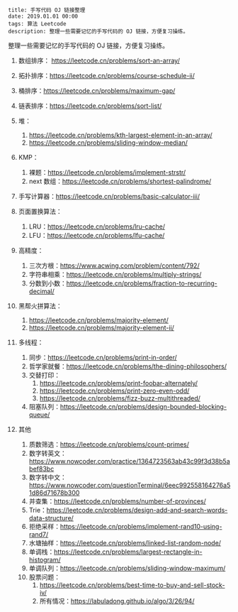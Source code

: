 ```
title: 手写代码 OJ 链接整理
date: 2019.01.01 00:00
tags: 算法 Leetcode
description: 整理一些需要记忆的手写代码的 OJ 链接，方便复习操练。
```

整理一些需要记忆的手写代码的 OJ 链接，方便复习操练。

1. 数组排序： https://leetcode.cn/problems/sort-an-array/
2. 拓扑排序：https://leetcode.cn/problems/course-schedule-ii/
3. 桶排序：https://leetcode.cn/problems/maximum-gap/
4. 链表排序：https://leetcode.cn/problems/sort-list/
5. 堆：
   1. https://leetcode.cn/problems/kth-largest-element-in-an-array/
   2. https://leetcode.cn/problems/sliding-window-median/
6. KMP：
   1. 裸题：https://leetcode.cn/problems/implement-strstr/
   2. next 数组：https://leetcode.cn/problems/shortest-palindrome/
7. 手写计算器：https://leetcode.cn/problems/basic-calculator-iii/
8. 页面置换算法：
   1. LRU：https://leetcode.cn/problems/lru-cache/
   2. LFU：https://leetcode.cn/problems/lfu-cache/
9. 高精度：
   1. 三次方根：https://www.acwing.com/problem/content/792/
   2. 字符串相乘：https://leetcode.cn/problems/multiply-strings/
   3. 分数到小数：https://leetcode.cn/problems/fraction-to-recurring-decimal/
10. 黑帮火拼算法：
    1. https://leetcode.cn/problems/majority-element/
    2. https://leetcode.cn/problems/majority-element-ii/

11. 多线程：
    1. 同步：https://leetcode.cn/problems/print-in-order/
    2. 哲学家就餐：https://leetcode.cn/problems/the-dining-philosophers/
    3. 交替打印：
       1. https://leetcode.cn/problems/print-foobar-alternately/
       2. https://leetcode.cn/problems/print-zero-even-odd/
       3. https://leetcode.cn/problems/fizz-buzz-multithreaded/
    4. 阻塞队列：https://leetcode.cn/problems/design-bounded-blocking-queue/
12. 其他
    1. 质数筛选：https://leetcode.cn/problems/count-primes/
    2. 数字转英文：https://www.nowcoder.com/practice/1364723563ab43c99f3d38b5abef83bc
    3. 数字转中文：https://www.nowcoder.com/questionTerminal/6eec992558164276a51d86d71678b300 
    4. 并查集：https://leetcode.cn/problems/number-of-provinces/
    5. Trie：https://leetcode.cn/problems/design-add-and-search-words-data-structure/
    6. 拒绝采样：https://leetcode.cn/problems/implement-rand10-using-rand7/
    7. 水塘抽样：https://leetcode.cn/problems/linked-list-random-node/
    8. 单调栈：https://leetcode.cn/problems/largest-rectangle-in-histogram/
    9. 单调队列：https://leetcode.cn/problems/sliding-window-maximum/
    10. 股票问题：
        1. https://leetcode.cn/problems/best-time-to-buy-and-sell-stock-iv/
        2. 所有情况：https://labuladong.github.io/algo/3/26/94/